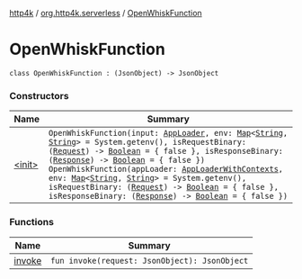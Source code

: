 [http4k](../../index.md) / [org.http4k.serverless](../index.md) / [OpenWhiskFunction](./index.md)

# OpenWhiskFunction

`class OpenWhiskFunction : (JsonObject) -> JsonObject`

### Constructors

| Name | Summary |
|---|---|
| [&lt;init&gt;](-init-.md) | `OpenWhiskFunction(input: `[`AppLoader`](../-app-loader.md)`, env: `[`Map`](https://kotlinlang.org/api/latest/jvm/stdlib/kotlin.collections/-map/index.html)`<`[`String`](https://kotlinlang.org/api/latest/jvm/stdlib/kotlin/-string/index.html)`, `[`String`](https://kotlinlang.org/api/latest/jvm/stdlib/kotlin/-string/index.html)`> = System.getenv(), isRequestBinary: (`[`Request`](../../org.http4k.core/-request/index.md)`) -> `[`Boolean`](https://kotlinlang.org/api/latest/jvm/stdlib/kotlin/-boolean/index.html)` = { false }, isResponseBinary: (`[`Response`](../../org.http4k.core/-response/index.md)`) -> `[`Boolean`](https://kotlinlang.org/api/latest/jvm/stdlib/kotlin/-boolean/index.html)` = { false })`<br>`OpenWhiskFunction(appLoader: `[`AppLoaderWithContexts`](../-app-loader-with-contexts.md)`, env: `[`Map`](https://kotlinlang.org/api/latest/jvm/stdlib/kotlin.collections/-map/index.html)`<`[`String`](https://kotlinlang.org/api/latest/jvm/stdlib/kotlin/-string/index.html)`, `[`String`](https://kotlinlang.org/api/latest/jvm/stdlib/kotlin/-string/index.html)`> = System.getenv(), isRequestBinary: (`[`Request`](../../org.http4k.core/-request/index.md)`) -> `[`Boolean`](https://kotlinlang.org/api/latest/jvm/stdlib/kotlin/-boolean/index.html)` = { false }, isResponseBinary: (`[`Response`](../../org.http4k.core/-response/index.md)`) -> `[`Boolean`](https://kotlinlang.org/api/latest/jvm/stdlib/kotlin/-boolean/index.html)` = { false })` |

### Functions

| Name | Summary |
|---|---|
| [invoke](invoke.md) | `fun invoke(request: JsonObject): JsonObject` |

